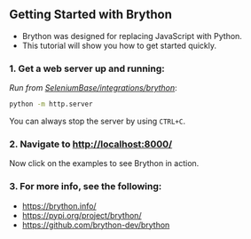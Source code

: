 ## Getting Started with Brython

* Brython was designed for replacing JavaScript with Python.
* This tutorial will show you how to get started quickly.

### 1. Get a web server up and running:

<i>Run from [SeleniumBase/integrations/brython](https://github.com/seleniumbase/SeleniumBase/tree/master/integrations/brython)</i>:

```bash
python -m http.server
```
You can always stop the server by using ``CTRL+C``.

### 2. Navigate to [http://localhost:8000/](http://localhost:8000/)

Now click on the examples to see Brython in action.

### 3. For more info, see the following:

* https://brython.info/
* https://pypi.org/project/brython/
* https://github.com/brython-dev/brython
